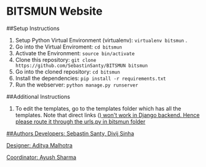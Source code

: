 # BITSMUN Website

##Setup Instructions

1. Setup Python Virtual Environment (virtualenv): `virtualenv bitsmun` .
2. Go into the Virtual Enviroment: `cd bitsmun`
3. Activate the Environment: `source bin/activate`
4. Clone this repository: `git clone https://github.com/SebastinSanty/BITSMUN bitsmun`
5. Go into the cloned repository: `cd bitsmun`
6. Install the dependencies: `pip install -r requirements.txt`
7. Run the webserver: `python manage.py runserver`

##Additional Instructions
1. To edit the templates, go to the templates folder which has all the templates. Note that direct links \(<a href>\) won't work in Django backend. Hence please route it through the urls.py in bitsmun folder


##Authors
Developers: Sebastin Santy, Divij Sinha

Designer: Aditya Malhotra

Coordinator: Ayush Sharma